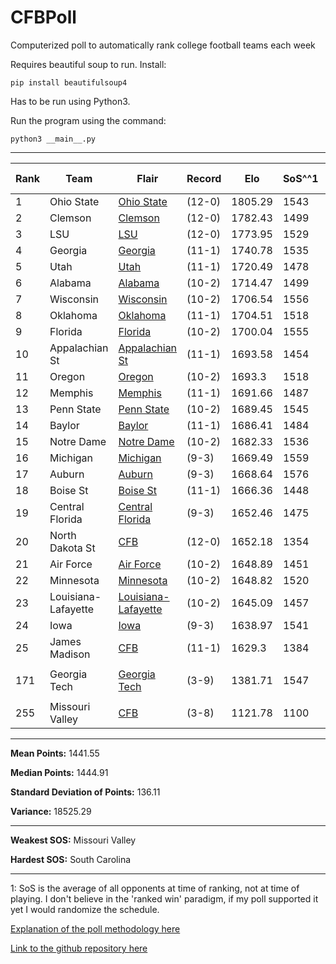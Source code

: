 # CFBPoll
Computerized poll to automatically rank college football teams each week

Requires beautiful soup to run. Install:

`pip install beautifulsoup4`

Has to be run using Python3.

Run the program using the command:

`python3 __main__.py`

---

|Rank|Team|Flair|Record|Elo|SoS^^1|SoS Rank|Change|
|---|---|---|---|---|---|---|---|
|1|Ohio State|[Ohio State](#f/ohiostate)|(12-0)|1805.29|1543|24|N/A|
|2|Clemson|[Clemson](#f/clemson)|(12-0)|1782.43|1499|72|N/A|
|3|LSU|[LSU](#f/lsu)|(12-0)|1773.95|1529|37|N/A|
|4|Georgia|[Georgia](#f/georgia)|(11-1)|1740.78|1535|34|N/A|
|5|Utah|[Utah](#f/utah)|(11-1)|1720.49|1478|89|N/A|
|6|Alabama|[Alabama](#f/alabama)|(10-2)|1714.47|1499|72|N/A|
|7|Wisconsin|[Wisconsin](#f/wisconsin)|(10-2)|1706.54|1556|7|N/A|
|8|Oklahoma|[Oklahoma](#f/oklahoma)|(11-1)|1704.51|1518|56|N/A|
|9|Florida|[Florida](#f/florida)|(10-2)|1700.04|1555|8|N/A|
|10|Appalachian St|[Appalachian St](#f/appalachianstate)|(11-1)|1693.58|1454|108|N/A|
|11|Oregon|[Oregon](#f/oregon)|(10-2)|1693.3|1518|56|N/A|
|12|Memphis|[Memphis](#f/memphis)|(11-1)|1691.66|1487|81|N/A|
|13|Penn State|[Penn State](#f/pennstate)|(10-2)|1689.45|1545|20|N/A|
|14|Baylor|[Baylor](#f/baylor)|(11-1)|1686.41|1484|84|N/A|
|15|Notre Dame|[Notre Dame](#f/notredame)|(10-2)|1682.33|1536|31|N/A|
|16|Michigan|[Michigan](#f/michigan)|(9-3)|1669.49|1559|6|N/A|
|17|Auburn|[Auburn](#f/auburn)|(9-3)|1668.64|1576|2|N/A|
|18|Boise St|[Boise St](#f/boisestate)|(11-1)|1666.36|1448|116|N/A|
|19|Central Florida|[Central Florida](#f/ucf)|(9-3)|1652.46|1475|94|N/A|
|20|North Dakota St|[CFB](#f/cfb)|(12-0)|1652.18|1354|205|N/A|
|21|Air Force|[Air Force](#f/airforce)|(10-2)|1648.89|1451|112|N/A|
|22|Minnesota|[Minnesota](#f/minnesota)|(10-2)|1648.82|1520|54|N/A|
|23|Louisiana-Lafayette|[Louisiana-Lafayette](#f/louisiana)|(10-2)|1645.09|1457|107|N/A|
|24|Iowa|[Iowa](#f/iowa)|(9-3)|1638.97|1541|26|N/A|
|25|James Madison|[CFB](#f/cfb)|(11-1)|1629.3|1384|173|N/A|
||||||||
|171|Georgia Tech|[Georgia Tech](#f/georgiatech)|(3-9)|1381.71|1547|17|N/A|
||||||||
|255|Missouri Valley|[CFB](#f/cfb)|(3-8)|1121.78|1100|255|N/A|

---

**Mean Points:** 1441.55

**Median Points:** 1444.91

**Standard Deviation of Points:** 136.11

**Variance:** 18525.29

---

**Weakest SOS:** Missouri Valley

**Hardest SOS:** South Carolina

---

1: SoS is the average of all opponents at time of ranking, not at time of playing. I don't believe in the 'ranked win' paradigm, if my poll supported it yet I would randomize the schedule.

[Explanation of the poll methodology here](https://www.reddit.com/user/TehAlpacalypse/comments/dwfsfi/cfb_poll_30_oops/)

[Link to the github repository here](https://github.com/ChangedNameTo/CFBPoll)